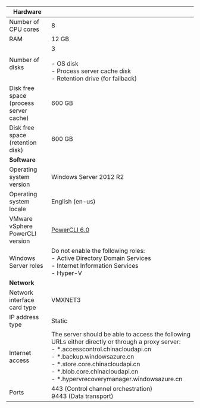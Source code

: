 | **Hardware** | |
| --- |---|
| Number of CPU cores| 8 |
| RAM| 12 GB|
| Number of disks | 3 <br><br> - OS disk<br> - Process server cache disk<br> - Retention drive (for failback)|
| Disk free space (process server cache) | 600 GB
| Disk free space (retention disk) | 600 GB|
| **Software** | |
| Operating system version | Windows Server 2012 R2 |
| Operating system locale | English (en-us)|
| VMware vSphere PowerCLI version | [PowerCLI 6.0](https://my.vmware.com/web/vmware/details?productId=491&downloadGroup=PCLI600R1 "PowerCLI 6.0")|
| Windows Server roles | Do not enable the following roles: <br> - Active Directory Domain Services <br>- Internet Information Services <br> - Hyper-V |
| **Network** | |
| Network interface card type | VMXNET3 |
| IP address type | Static |
| Internet access | The server should be able to access the following URLs either directly or through a proxy server: <br> - \*.accesscontrol.chinacloudapi.cn<br> - \*.backup.windowsazure.cn <br>- \*.store.core.chinacloudapi.cn<br> - \*.blob.core.chinacloudapi.cn<br> - \*.hypervrecoverymanager.windowsazure.cn <br>  |
| Ports | 443 (Control channel orchestration)<br>9443 (Data transport)|